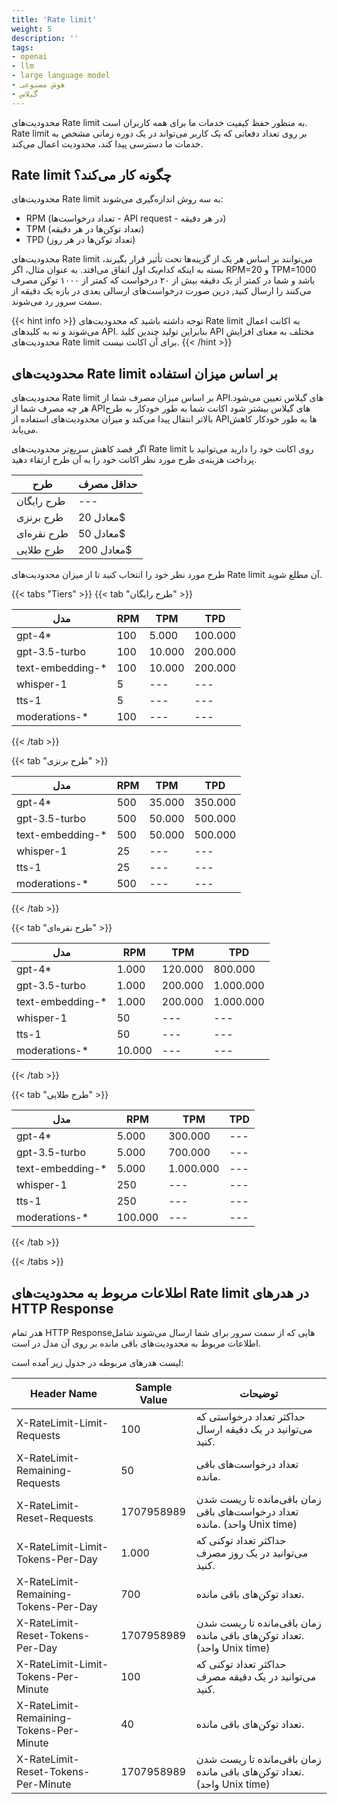 ```yaml
---
title: 'Rate limit'
weight: 5
description: ''
tags:
- openai
- llm
- large language model
- هوش مصنوعی
- گیلاس
---
```


محدودیت‌های Rate limit به منظور حفظ کیفیت خدمات ما برای همه کاربران است. Rate limit بر روی تعداد دفعاتی که یک کاربر می‌تواند در یک دوره زمانی مشخص به خدمات ما دسترسی پیدا کند، محدودیت اعمال می‌کند.


## Rate limit چگونه کار می‌کند؟

محدودیت‌های Rate limit به سه روش اندازه‌گیری می‌شوند:

- RPM (تعداد درخواست‌ها - API request - در هر دقیقه)
- TPM (تعداد توکن‌ها در هر دقیقه)
- TPD (تعداد توکن‌ها در هر روز)

 محدودیت‌های Rate limit می‌توانند بر اساس هر یک از گزینه‌ها تحت تأثیر قرار بگیرند، بسته به اینکه کدام‌یک اول اتفاق می‌افتد. به عنوان مثال، اگر RPM=20 و TPM=1000 باشد و شما در کمتر از یک دقیقه بیش از ۲۰ درخواست که کمتر از ۱۰۰۰ توکن مصرف می‌کنند را ارسال کنید, درین صورت درخواست‌های ارسالی بعدی در بازه یک دقیقه از سمت سرور رد می‌شوند.

{{< hint info >}}
توجه داشته باشید که محدودیت‌های Rate limit به اکانت اعمال می‌شوند و نه به کلیدهای API. بنابراین تولید چندین کلید API مختلف به معنای افزایش محدودیت‌های Rate limit برای آن اکانت نیست. {{< /hint >}}


## محدودیت‌های Rate limit بر اساس میزان استفاده

محدودیت‌های Rate limit بر اساس میزان مصرف شما از APIهای گیلاس تعیین می‌شود. 
هر چه مصرف شما از APIهای گیلاس بیشتر شود اکانت شما به طور خودکار به طرح‌ بالاتر انتقال پیدا می‌کند و میزان محدودیت‌های استفاده از APIها به طور خودکار کاهش می‌یابد. 

اگر قصد کاهش سریع‌تر محدودیت‌های Rate limit روی اکانت خود را دارید  می‌توانید با پرداخت هزینه‌ی طرح مورد نظر اکانت خود را به آن طرح ارتقاء دهید.

| طرح| حداقل مصرف |
---|--|
طرح رایگان|---|
طرح برنزی|معادل 20$|
|طرح نقره‌ای|معادل 50$|
طرح طلایی|معادل 200$|

طرح مورد نظر خود را انتخاب کنید تا از میزان محدودیت‌های Rate limit آن مطلع شوید.

{{< tabs "Tiers" >}}
{{< tab "طرح رایگان" >}}

| مدل | RPM | TPM | TPD |
---|--|--|--|
gpt-4* | 100 | 5.000 | 100.000 |
gpt-3.5-turbo | 100 | 10.000 | 200.000 |
text-embedding-* | 100 | 10.000 | 200.000 |
whisper-1 | 5 | --- | --- |
tts-1 | 5 | --- | --- |
moderations-* | 100 | --- | --- |

{{< /tab >}}

{{< tab "طرح برنزی" >}}

| مدل | RPM | TPM | TPD |
---|--|--|--|
gpt-4* | 500 | 35.000 | 350.000 |
gpt-3.5-turbo | 500 | 50.000 | 500.000 |
text-embedding-* | 500 | 50.000 | 500.000 |
whisper-1 | 25 | --- | --- |
tts-1 | 25 | --- | --- |
moderations-* | 500 | --- | --- |

{{< /tab >}}

{{< tab "طرح نقره‌ای" >}}

| مدل | RPM | TPM | TPD |
---|--|--|--|
gpt-4* | 1.000 | 120.000 | 800.000 |
gpt-3.5-turbo | 1.000 | 200.000 | 1.000.000 |
text-embedding-* | 1.000 | 200.000 | 1.000.000 |
whisper-1 | 50 | --- | --- |
tts-1 | 50 | --- | --- |
moderations-* | 10.000 | --- | --- |

{{< /tab >}}

{{< tab "طرح طلایی" >}}

| مدل | RPM | TPM | TPD |
---|--|--|--|
gpt-4* | 5.000 | 300.000 | --- |
gpt-3.5-turbo | 5.000 | 700.000 | --- |
text-embedding-* | 5.000 | 1.000.000 | --- |
whisper-1 | 250 | --- | --- |
tts-1 | 250 | --- | --- |
moderations-* | 100.000 | --- | --- |

{{< /tab >}}

{{< /tabs >}}

## اطلاعات مربوط به محدودیت‌های Rate limit در هدرهای HTTP Response

هدر تمام HTTP Responseهایی که از سمت سرور برای شما ارسال می‌شوند شامل اطلاعات مربوط به محدودیت‌های باقی مانده بر روی آن مدل در است.

لیست هدرهای مربوطه در جدول زیر آمده است:

| Header Name | Sample Value | توضیحات |
---|--|--|
X-RateLimit-Limit-Requests | 100 | حداکثر تعداد درخواستی که می‌توانید در یک دقیقه ارسال کنید.
X-RateLimit-Remaining-Requests | 50 | تعداد درخواست‌های باقی مانده.
X-RateLimit-Reset-Requests | 1707958989 | زمان باقی‌مانده تا ریست شدن تعداد درخواست‌های باقی مانده. (واحد Unix time)
X-RateLimit-Limit-Tokens-Per-Day | 1.000 | حداکثر تعداد توکنی که می‌توانید در یک روز مصرف کنید.
X-RateLimit-Remaining-Tokens-Per-Day | 700 | تعداد توکن‌های باقی مانده.
X-RateLimit-Reset-Tokens-Per-Day | 1707958989 | زمان باقی‌مانده تا ریست شدن تعداد توکن‌های باقی مانده. (واحد Unix time)
X-RateLimit-Limit-Tokens-Per-Minute | 100 | حداکثر تعداد توکنی که می‌توانید در یک دقیقه مصرف کنید.
X-RateLimit-Remaining-Tokens-Per-Minute | 40 | تعداد توکن‌های باقی مانده.
X-RateLimit-Reset-Tokens-Per-Minute | 1707958989 | زمان باقی‌مانده تا ریست شدن تعداد توکن‌های باقی مانده. (واحد Unix time)
 
